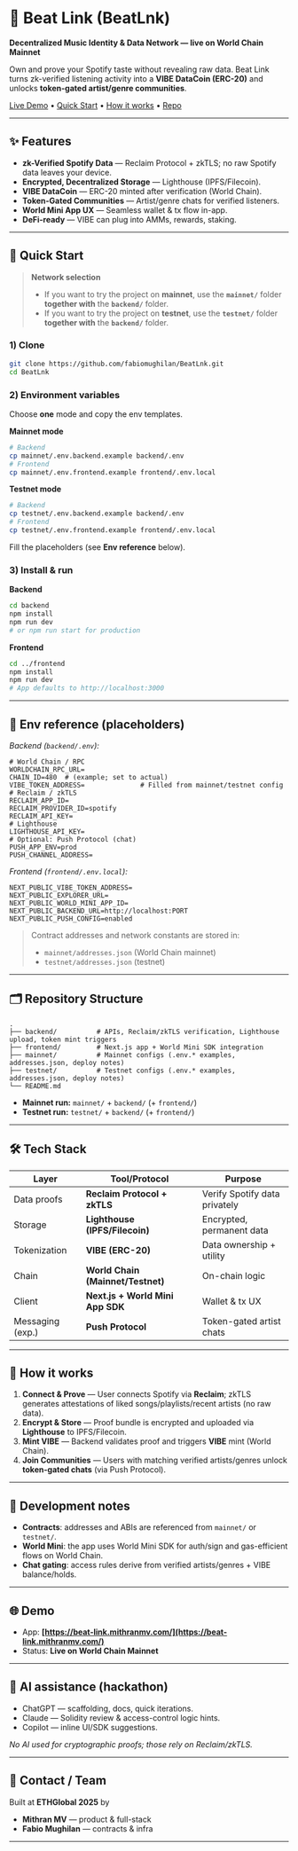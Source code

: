 # 🎵 Beat Link (BeatLnk)
**Decentralized Music Identity & Data Network — live on World Chain Mainnet**

Own and prove your Spotify taste without revealing raw data. Beat Link turns zk-verified listening activity into a **VIBE DataCoin (ERC-20)** and unlocks **token-gated artist/genre communities**.

<p align="left">
  <a href="https://beat-link.mithranmv.com/">Live Demo</a> •
  <a href="#quick-start">Quick Start</a> •
  <a href="#how-it-works">How it works</a> •
  <a href="#repository-structure">Repo</a>
</p>

---

## ✨ Features

- **zk-Verified Spotify Data** — Reclaim Protocol + zkTLS; no raw Spotify data leaves your device.  
- **Encrypted, Decentralized Storage** — Lighthouse (IPFS/Filecoin).  
- **VIBE DataCoin** — ERC-20 minted after verification (World Chain).  
- **Token-Gated Communities** — Artist/genre chats for verified listeners.  
- **World Mini App UX** — Seamless wallet & tx flow in-app.  
- **DeFi-ready** — VIBE can plug into AMMs, rewards, staking.

---

## 🚀 Quick Start

> **Network selection**
>
> - If you want to try the project on **mainnet**, use the **`mainnet/`** folder **together with** the **`backend/`** folder.  
> - If you want to try the project on **testnet**, use the **`testnet/`** folder **together with** the **`backend/`** folder.

### 1) Clone
```bash
git clone https://github.com/fabiomughilan/BeatLnk.git
cd BeatLnk
````

### 2) Environment variables

Choose **one** mode and copy the env templates.

**Mainnet mode**

```bash
# Backend
cp mainnet/.env.backend.example backend/.env
# Frontend
cp mainnet/.env.frontend.example frontend/.env.local
```

**Testnet mode**

```bash
# Backend
cp testnet/.env.backend.example backend/.env
# Frontend
cp testnet/.env.frontend.example frontend/.env.local
```

Fill the placeholders (see **Env reference** below).

### 3) Install & run

**Backend**

```bash
cd backend
npm install
npm run dev
# or npm run start for production
```

**Frontend**

```bash
cd ../frontend
npm install
npm run dev
# App defaults to http://localhost:3000
```

---

## 🔐 Env reference (placeholders)

*Backend (`backend/.env`):*

```
# World Chain / RPC
WORLDCHAIN_RPC_URL=
CHAIN_ID=480  # (example; set to actual)
VIBE_TOKEN_ADDRESS=              # Filled from mainnet/testnet config
# Reclaim / zkTLS
RECLAIM_APP_ID=
RECLAIM_PROVIDER_ID=spotify
RECLAIM_API_KEY=
# Lighthouse
LIGHTHOUSE_API_KEY=
# Optional: Push Protocol (chat)
PUSH_APP_ENV=prod
PUSH_CHANNEL_ADDRESS=
```

*Frontend (`frontend/.env.local`):*

```
NEXT_PUBLIC_VIBE_TOKEN_ADDRESS=
NEXT_PUBLIC_EXPLORER_URL=
NEXT_PUBLIC_WORLD_MINI_APP_ID=
NEXT_PUBLIC_BACKEND_URL=http://localhost:PORT
NEXT_PUBLIC_PUSH_CONFIG=enabled
```

> Contract addresses and network constants are stored in:
>
> * `mainnet/addresses.json` (World Chain mainnet)
> * `testnet/addresses.json` (testnet)

---

## 🗂 Repository Structure

```
.
├── backend/          # APIs, Reclaim/zkTLS verification, Lighthouse upload, token mint triggers
├── frontend/         # Next.js app + World Mini SDK integration
├── mainnet/          # Mainnet configs (.env.* examples, addresses.json, deploy notes)
├── testnet/          # Testnet configs (.env.* examples, addresses.json, deploy notes)
└── README.md
```

* **Mainnet run:** `mainnet/` + `backend/` (+ `frontend/`)
* **Testnet run:** `testnet/` + `backend/` (+ `frontend/`)

---

## 🛠 Tech Stack

| Layer            | Tool/Protocol                     | Purpose                       |
| ---------------- | --------------------------------- | ----------------------------- |
| Data proofs      | **Reclaim Protocol + zkTLS**      | Verify Spotify data privately |
| Storage          | **Lighthouse (IPFS/Filecoin)**    | Encrypted, permanent data     |
| Tokenization     | **VIBE (ERC-20)**                 | Data ownership + utility      |
| Chain            | **World Chain (Mainnet/Testnet)** | On-chain logic                |
| Client           | **Next.js + World Mini App SDK**  | Wallet & tx UX                |
| Messaging (exp.) | **Push Protocol**                 | Token-gated artist chats      |

---

## 🧠 How it works

1. **Connect & Prove** — User connects Spotify via **Reclaim**; zkTLS generates attestations of liked songs/playlists/recent artists (no raw data).
2. **Encrypt & Store** — Proof bundle is encrypted and uploaded via **Lighthouse** to IPFS/Filecoin.
3. **Mint VIBE** — Backend validates proof and triggers **VIBE** mint (World Chain).
4. **Join Communities** — Users with matching verified artists/genres unlock **token-gated chats** (via Push Protocol).

---

## 🧪 Development notes

* **Contracts**: addresses and ABIs are referenced from `mainnet/` or `testnet/`.
* **World Mini**: the app uses World Mini SDK for auth/sign and gas-efficient flows on World Chain.
* **Chat gating**: access rules derive from verified artists/genres + VIBE balance/holds.

---

## 🌐 Demo

* App: **[https://beat-link.mithranmv.com/](https://beat-link.mithranmv.com/)**
* Status: **Live on World Chain Mainnet**

---

## 🤖 AI assistance (hackathon)

* ChatGPT — scaffolding, docs, quick iterations.
* Claude — Solidity review & access-control logic hints.
* Copilot — inline UI/SDK suggestions.

*No AI used for cryptographic proofs; those rely on Reclaim/zkTLS.*

---

## 📨 Contact / Team

Built at **ETHGlobal 2025** by

* **Mithran MV** — product & full-stack
* **Fabio Mughilan** — contracts & infra

---

